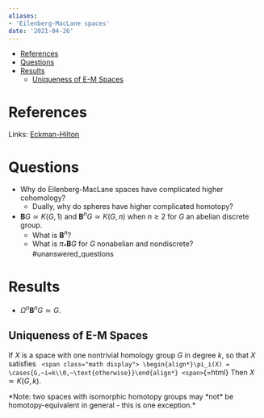 ```yaml
---
aliases:
- 'Eilenberg-MacLane spaces'
date: '2021-04-26'
---
```


-   [References](#references)
-   [Questions](#questions)
-   [Results](#results)
    -   [Uniqueness of E-M Spaces](#uniqueness-of-e-m-spaces)














References
==========

Links: [Eckman-Hilton](Eckman-Hilton)

Questions
=========

-   Why do Eilenberg-MacLane spaces have complicated higher cohomology?
    -   Dually, why do spheres have higher complicated homotopy?
-   ${\mathbf{B}}G \simeq K(G, 1)$ and ${\mathbf{B}}^n G \simeq K(G, n)$ when $n\geq 2$ for $G$ an abelian discrete group.
    -   What is ${\mathbf{B}}^n$?
    -   What is $\pi_* {\mathbf{B}}G$ for $G$ nonabelian and nondiscrete? \#unanswered_questions

Results
=======

-   ${\Omega}^n {\mathbf{B}}^n G \simeq G$.

Uniqueness of E-M Spaces
------------------------

If $X$ is a space with one nontrivial homology group $G$ in degree $k$, so that $X$ satisfies `
<span class="math display">
\begin{align*}\pi_i(X) = \cases{G,~i=k\\0,~\text{otherwise}}\end{align*}
<span>`{=html} Then $X \simeq K(G, k)$.

*Note: two spaces with isomorphic homotopy groups may *not\* be homotopy-equivalent in general - this is one exception.\*
